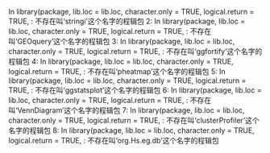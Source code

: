 In library(package, lib.loc = lib.loc, character.only = TRUE, logical.return = TRUE,  :
  不存在叫‘stringi’这个名字的程辑包
2: In library(package, lib.loc = lib.loc, character.only = TRUE, logical.return = TRUE,  :
  不存在叫‘GEOquery’这个名字的程辑包
3: In library(package, lib.loc = lib.loc, character.only = TRUE, logical.return = TRUE,  :
  不存在叫‘ggfortify’这个名字的程辑包
4: In library(package, lib.loc = lib.loc, character.only = TRUE, logical.return = TRUE,  :
  不存在叫‘pheatmap’这个名字的程辑包
5: In library(package, lib.loc = lib.loc, character.only = TRUE, logical.return = TRUE,  :
  不存在叫‘ggstatsplot’这个名字的程辑包
6: In library(package, lib.loc = lib.loc, character.only = TRUE, logical.return = TRUE,  :
  不存在叫‘VennDiagram’这个名字的程辑包
7: In library(package, lib.loc = lib.loc, character.only = TRUE, logical.return = TRUE,  :
  不存在叫‘clusterProfiler’这个名字的程辑包
8: In library(package, lib.loc = lib.loc, character.only = TRUE, logical.return = TRUE,  :
  不存在叫‘org.Hs.eg.db’这个名字的程辑包
